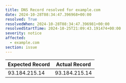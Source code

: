 ```yaml
---
title: DNS Record resolved for example.com
date: 2024-10-28T08:34:47.396968+00:00
resolved: True
resolvedWhen: 2024-10-28T08:34:47.396981+00:00
resolvedStartTime: 2024-10-25T21:09:43.191474+00:00
severity: notice
affected:
  - example.com
section: issue
---
```


| Expected Record  | Actual Record  |
|------------------|----------------|
| 93.184.215.14 | 93.184.215.14 |
